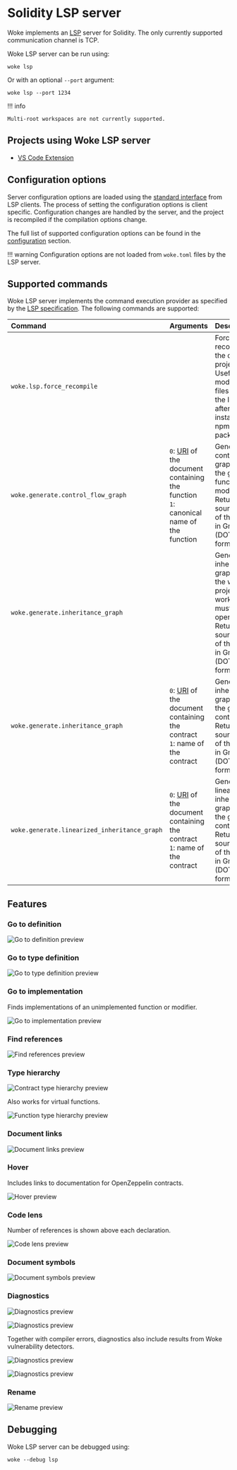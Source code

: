 # Solidity LSP server
Woke implements an [LSP](https://microsoft.github.io/language-server-protocol/) server for Solidity. The only currently supported communication channel is TCP.

Woke LSP server can be run using:
```shell
woke lsp
```

Or with an optional `--port` argument:
```shell
woke lsp --port 1234
```

!!! info

    Multi-root workspaces are not currently supported.

## Projects using Woke LSP server
- [VS Code Extension](https://marketplace.visualstudio.com/items?itemName=AckeeBlockchain.tools-for-solidity)

## Configuration options
Server configuration options are loaded using the [standard interface](https://microsoft.github.io/language-server-protocol/specifications/lsp/3.17/specification/#workspace_configuration) from LSP clients. The process of setting the configuration options is client specific. Configuration changes are handled by the server, and the project is recompiled if the compilation options change.

The full list of supported configuration options can be found in the [configuration](configuration.md#configuration-options) section.

!!! warning
    Configuration options are not loaded from `woke.toml` files by the LSP server.

## Supported commands

Woke LSP server implements the command execution provider as specified by the [LSP specification](https://microsoft.github.io/language-server-protocol/specifications/lsp/3.17/specification/#workspace_executeCommand). The following commands are supported:

| Command                                                   | Arguments                                                                                                                                                                                  | Description                                                                                                                                     |
|:----------------------------------------------------------|:-------------------------------------------------------------------------------------------------------------------------------------------------------------------------------------------|:------------------------------------------------------------------------------------------------------------------------------------------------|
| <nobr>`woke.lsp.force_recompile`</nobr>                   |                                                                                                                                                                                            | Force recompile the opened project/files. Useful after modifying files outside the IDE (e.g. after installing npm packages).                    |
| <nobr>`woke.generate.control_flow_graph`</nobr>           | `0`: [URI](https://microsoft.github.io/language-server-protocol/specifications/lsp/3.17/specification/#uri) of the document containing the function<br>`1`: canonical name of the function | Generate a control flow graph for the given function or modifier. Returns the source code of the graph in Graphviz (DOT) format.                |
| <nobr>`woke.generate.inheritance_graph`</nobr>            |                                                                                                                                                                                            | Generate an inheritance graph for the whole project. A workspace must be opened. Returns the source code of the graph in Graphviz (DOT) format. |
| <nobr>`woke.generate.inheritance_graph`</nobr>            | `0`: [URI](https://microsoft.github.io/language-server-protocol/specifications/lsp/3.17/specification/#uri) of the document containing the contract<br>`1`: name of the contract           | Generate an inheritance graph for the given contract. Returns the source code of the graph in Graphviz (DOT) format.                            |
| <nobr>`woke.generate.linearized_inheritance_graph`</nobr> | `0`: [URI](https://microsoft.github.io/language-server-protocol/specifications/lsp/3.17/specification/#uri) of the document containing the contract<br>`1`: name of the contract           | Generate a linearized inheritance graph for the given contract. Returns the source code of the graph in Graphviz (DOT) format.                  |

## Features

### Go to definition

![Go to definition preview](images/lsp/go-to-definition.gif)

### Go to type definition

![Go to type definition preview](images/lsp/go-to-type-definition.gif)

### Go to implementation

Finds implementations of an unimplemented function or modifier.

![Go to implementation preview](images/lsp/go-to-implementation.gif)

### Find references

![Find references preview](images/lsp/find-references.gif)

### Type hierarchy

![Contract type hierarchy preview](images/lsp/contract-type-hierarchy.gif)

Also works for virtual functions.

![Function type hierarchy preview](images/lsp/function-type-hierarchy.gif)

### Document links

![Document links preview](images/lsp/document-links.gif)

### Hover

Includes links to documentation for OpenZeppelin contracts.

![Hover preview](images/lsp/hover.gif)

### Code lens

Number of references is shown above each declaration.

![Code lens preview](images/lsp/code-lens.png)

### Document symbols

![Document symbols preview](images/lsp/document-symbols.png)

### Diagnostics

![Diagnostics preview](images/lsp/diagnostics-1.gif)

![Diagnostics preview](images/lsp/diagnostics-2.png)

Together with compiler errors, diagnostics also include results from Woke vulnerability detectors.

![Diagnostics preview](images/lsp/diagnostics-3.png)

![Diagnostics preview](images/lsp/diagnostics-4.png)

### Rename

![Rename preview](images/lsp/rename.gif)

## Debugging

Woke LSP server can be debugged using:
```shell
woke --debug lsp
```
